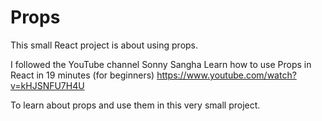 # Props
This small React project is about using props.

I followed the YouTube channel Sonny Sangha Learn how to use Props in React in 19 minutes (for beginners) https://www.youtube.com/watch?v=kHJSNFU7H4U

To learn about props and use them in this very small project.

